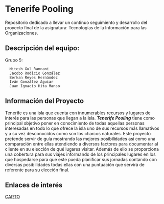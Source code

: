 # Tenerife Pooling

 Repositorio dedicado a llevar un continuo seguimiento y desarrollo del proyecto final de la asignatura: Tecnologías de la Información para las Organizaciones.

## Descripción del equipo:

Grupo 5:

      Nitesh Gul Ramnani
      Jacobo Rodicio González
      Berkan Reyes Hernández
      Iván González Aguiar
      Juan Ignacio Hita Manso


## Información del Proyecto

Tenerife es una isla que cuenta con innumerables recursos y lugares de interés para las personas que llegan a la isla. ___Tenerife Pooling___ tiene como principal objetivo poner en conocimiento de todas aquellas personas interesadas en todo lo que ofrece la isla uno de sus recursos más llamativos y a su vez desconocidos como son los charcos naturales. Este proyecto pretende servir de guía mostrando las mejores posibilidades así como una comparación entre ellas atendiendo a diversos factores para documentar al cliente en su elección de qué lugares visitar. Además de ello se proporciona una cobertura para sus viajes informando de los principales lugares en los que hospedarse para que este pueda planificar sus jornadas contando con diversas posibilidades todas ellas con una puntuación que servirá de referente para su elección final.


## Enlaces de interés

[CARTO](https://iglez.carto.com/viz/84a9f206-c116-11e6-92ff-0e98b61680bf/public_map)
